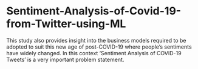 # Sentiment-Analysis-of-Covid-19-from-Twitter-using-ML
This study also provides insight 
into the business models required to be adopted to suit this new age of post-COVID-19 where people’s sentiments
have widely changed. In this context ‘Sentiment Analysis of COVID-19 Tweets’ is a very important problem statement.
